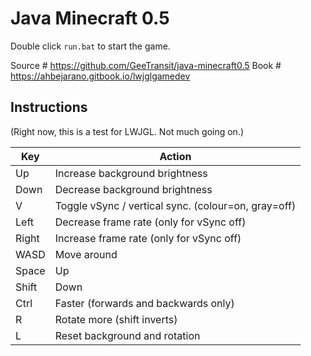 # Java Minecraft 0.5

Double click `run.bat` to start the game.

Source # https://github.com/GeeTransit/java-minecraft0.5
Book # https://ahbejarano.gitbook.io/lwjglgamedev

## Instructions

(Right now, this is a test for LWJGL. Not much going on.)

| Key   | Action |
| ----- | ------ |
| Up    | Increase background brightness |
| Down  | Decrease background brightness |
| V     | Toggle vSync / vertical sync. (colour=on, gray=off) |
| Left  | Decrease frame rate (only for vSync off) |
| Right | Increase frame rate (only for vSync off) |
| WASD  | Move around |
| Space | Up |
| Shift | Down |
| Ctrl  | Faster (forwards and backwards only) |
| R     | Rotate more (shift inverts) |
| L     | Reset background and rotation |
